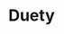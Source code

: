 ---
pubDate: '2017-12-30'
title: "Duety"
image: "/portfolio/duety.jpg"
description: "ADA is an AI chat that you can use 24/7 to ask your questions about any topic and, if used correctly, can help you accelerate your learning."
url: "https://creativedesignsguru.com/demo/astro-boilerplate/"
draft: true
type: "private"
---
